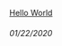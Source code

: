 [Hello World](https://arshiamidos.github.io/blog/?id=https://raw.githubusercontent.com/Arshiamidos/hello-world-blog/master/README.md)
###### 01/22/2020
